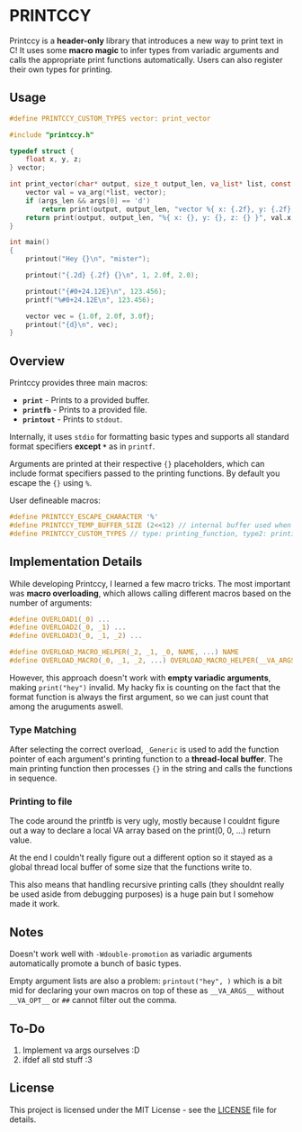 # PRINTCCY

Printccy is a **header-only** library that introduces a new way to print text in C! It uses some **macro magic** to infer types from variadic arguments and calls the appropriate print functions automatically. Users can also register their own types for printing.

## Usage

```c
#define PRINTCCY_CUSTOM_TYPES vector: print_vector

#include "printccy.h"

typedef struct {
    float x, y, z;
} vector;

int print_vector(char* output, size_t output_len, va_list* list, const char* args, size_t args_len) {
    vector val = va_arg(*list, vector);
    if (args_len && args[0] == 'd')
        return print(output, output_len, "vector %{ x: {.2f}, y: {.2f}, z: {.2f} }", val.x, val.y, val.z);
    return print(output, output_len, "%{ x: {}, y: {}, z: {} }", val.x, val.y, val.z);
}

int main()
{
    printout("Hey {}\n", "mister");

    printout("{.2d} {.2f} {}\n", 1, 2.0f, 2.0);

    printout("{#0+24.12E}\n", 123.456);
    printf("%#0+24.12E\n", 123.456);

    vector vec = {1.0f, 2.0f, 3.0f};
    printout("{d}\n", vec);
}
```

## Overview

Printccy provides three main macros:

- **`print`** - Prints to a provided buffer.
- **`printfb`** - Prints to a provided file.
- **`printout`** - Prints to `stdout`.

Internally, it uses `stdio` for formatting basic types and supports all standard format specifiers **except `*`** as in `printf`.

Arguments are printed at their respective `{}` placeholders, which can include format specifiers passed to the printing functions. By default you escape the `{}` using `%`.

User defineable macros:

```c
#define PRINTCCY_ESCAPE_CHARACTER '%'
#define PRINTCCY_TEMP_BUFFER_SIZE (2<<12) // internal buffer used when printing to files, which includes stdout
#define PRINTCCY_CUSTOM_TYPES // type: printing_function, type2: printing_function2
```

## Implementation Details

While developing Printccy, I learned a few macro tricks. The most important was **macro overloading**, which allows calling different macros based on the number of arguments:

```c
#define OVERLOAD1(_0) ...
#define OVERLOAD2(_0, _1) ...
#define OVERLOAD3(_0, _1, _2) ...

#define OVERLOAD_MACRO_HELPER(_2, _1, _0, NAME, ...) NAME
#define OVERLOAD_MACRO(_0, _1, _2, ...) OVERLOAD_MACRO_HELPER(__VA_ARGS__, OVERLOAD3, OVERLOAD2, OVERLOAD1)(__VA_ARGS__)
```

However, this approach doesn't work with **empty variadic arguments**, making `print("hey")` invalid. My hacky fix is counting on the fact that the format function is always the first argument, so we can just count that among the aruguments aswell.

### Type Matching

After selecting the correct overload, `_Generic` is used to add the function pointer of each argument's printing function to a **thread-local buffer**. The main printing function then processes `{}` in the string and calls the functions in sequence.

### Printing to file

The code around the printfb is very ugly, mostly because I couldnt figure out a way to declare a local VA array based on the print(0, 0, ...) return value.

At the end I couldn't really figure out a different option so it stayed as a global thread local buffer of some size that the functions write to.

This also means that handling recursive printing calls (they shouldnt really be used aside from debugging purposes) is a huge pain but I somehow made it work.

## Notes

Doesn't work well with `-Wdouble-promotion` as variadic arguments automatically promote a bunch of basic types.

Empty argument lists are also a problem: `printout("hey", )` which is a bit mid for declaring your own macros on top of these as `__VA_ARGS__` without `__VA_OPT__` or `##` cannot filter out the comma.

## To-Do

1. Implement va args ourselves :D
2. ifdef all std stuff :3

## License

This project is licensed under the MIT License - see the [LICENSE](LICENSE) file for details.
